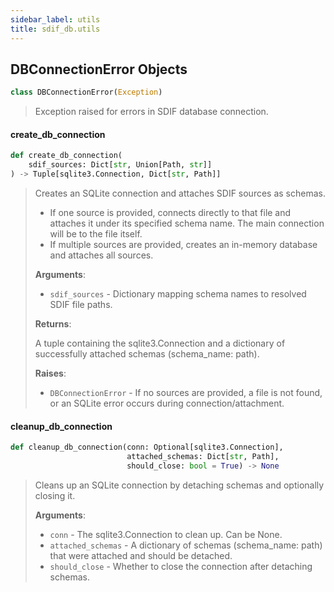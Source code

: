 ```yaml
---
sidebar_label: utils
title: sdif_db.utils
---
```


## DBConnectionError Objects

```python
class DBConnectionError(Exception)
```

> Exception raised for errors in SDIF database connection.

#### create\_db\_connection

```python
def create_db_connection(
    sdif_sources: Dict[str, Union[Path, str]]
) -> Tuple[sqlite3.Connection, Dict[str, Path]]
```

> Creates an SQLite connection and attaches SDIF sources as schemas.
>
> - If one source is provided, connects directly to that file and attaches it
> under its specified schema name. The main connection will be to the file itself.
> - If multiple sources are provided, creates an in-memory database and attaches
> all sources.
>
> **Arguments**:
>
> - `sdif_sources` - Dictionary mapping schema names to resolved SDIF file paths.
>
>
> **Returns**:
>
>   A tuple containing the sqlite3.Connection and a dictionary of
>   successfully attached schemas (schema_name: path).
>
>
> **Raises**:
>
> - `DBConnectionError` - If no sources are provided, a file is not found,
>   or an SQLite error occurs during connection/attachment.

#### cleanup\_db\_connection

```python
def cleanup_db_connection(conn: Optional[sqlite3.Connection],
                          attached_schemas: Dict[str, Path],
                          should_close: bool = True) -> None
```

> Cleans up an SQLite connection by detaching schemas and optionally closing it.
>
> **Arguments**:
>
> - `conn` - The sqlite3.Connection to clean up. Can be None.
> - `attached_schemas` - A dictionary of schemas (schema_name: path) that were attached
>   and should be detached.
> - `should_close` - Whether to close the connection after detaching schemas.
